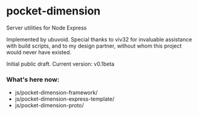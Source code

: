 # pocket-dimension
Server utilities for Node Express

Implemented by ubuvoid. Special thanks to viv32 for invaluable assistance with build scripts, and to my design partner, without whom this project would never have existed.

Initial public draft. Current version: v0.1beta

### What's here now:

* js/pocket-dimension-framework/
* js/pocket-dimension-express-template/
* js/pocket-dimension-proto/

